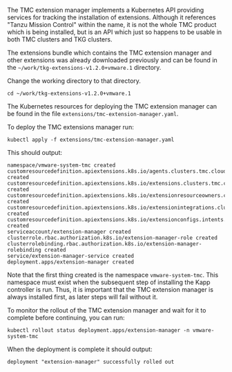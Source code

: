 The TMC extension manager implements a Kubernetes API providing services for tracking the installation of extensions. Although it references "Tanzu Mission Control" within the name, it is not the whole TMC product which is being installed, but is an API which just so happens to be usable in both TMC clusters and TKG clusters.

The extensions bundle which contains the TMC extension manager and other extensions was already downloaded previously and can be found in the ``~/work/tkg-extensions-v1.2.0+vmware.1`` directory.

Change the working directory to that directory.

```execute-1
cd ~/work/tkg-extensions-v1.2.0+vmware.1
```

The Kubernetes resources for deploying the TMC extension manager can be found in the file ``extensions/tmc-extension-manager.yaml``.

To deploy the TMC extensions manager run:

```execute-1
kubectl apply -f extensions/tmc-extension-manager.yaml
```

This should output:

```
namespace/vmware-system-tmc created
customresourcedefinition.apiextensions.k8s.io/agents.clusters.tmc.cloud.vmware.com created
customresourcedefinition.apiextensions.k8s.io/extensions.clusters.tmc.cloud.vmware.com created
customresourcedefinition.apiextensions.k8s.io/extensionresourceowners.clusters.tmc.cloud.vmware.com created
customresourcedefinition.apiextensions.k8s.io/extensionintegrations.clusters.tmc.cloud.vmware.com created
customresourcedefinition.apiextensions.k8s.io/extensionconfigs.intents.tmc.cloud.vmware.com created
serviceaccount/extension-manager created
clusterrole.rbac.authorization.k8s.io/extension-manager-role created
clusterrolebinding.rbac.authorization.k8s.io/extension-manager-rolebinding created
service/extension-manager-service created
deployment.apps/extension-manager created
```

Note that the first thing created is the namespace ``vmware-system-tmc``. This namespace must exist when the subsequent step of installing the Kapp controller is run. Thus, it is important that the TMC extension manager is always installed first, as later steps will fail without it.

To monitor the rollout of the TMC extension manager and wait for it to complete before continuing, you can run:

```execute-1
kubectl rollout status deployment.apps/extension-manager -n vmware-system-tmc
```

When the deployment is complete it should output:

```
deployment "extension-manager" successfully rolled out
```
